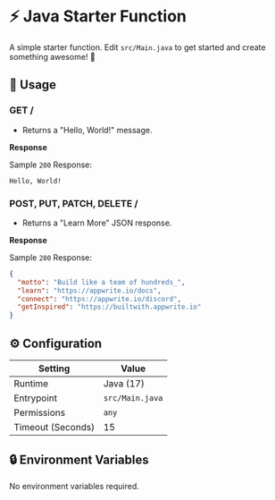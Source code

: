# ⚡ Java Starter Function

A simple starter function. Edit `src/Main.java` to get started and create something awesome! 🚀

## 🧰 Usage

### GET /

- Returns a "Hello, World!" message.

**Response**

Sample `200` Response:

```text
Hello, World!
```

### POST, PUT, PATCH, DELETE /

- Returns a "Learn More" JSON response.

**Response**

Sample `200` Response:

```json
{
  "motto": "Build like a team of hundreds_",
  "learn": "https://appwrite.io/docs",
  "connect": "https://appwrite.io/discord",
  "getInspired": "https://builtwith.appwrite.io"
}
```

## ⚙️ Configuration

| Setting           | Value           |
| ----------------- | --------------- |
| Runtime           | Java (17)       |
| Entrypoint        | `src/Main.java` |
| Permissions       | `any`           |
| Timeout (Seconds) | 15              |

## 🔒 Environment Variables

No environment variables required.
